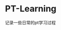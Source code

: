 

































































































# PT-Learning
记录一些日常的pt学习过程

